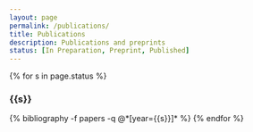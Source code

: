 ```yaml
---
layout: page
permalink: /publications/
title: Publications
description: Publications and preprints
status: [In Preparation, Preprint, Published]
---
```


{% for s in page.status %}
  <h3 class="year">{{s}}</h3>
  {% bibliography -f papers -q @*[year={{s}}]* %}
{% endfor %}
